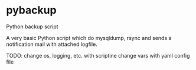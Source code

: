 # pybackup
Python backup script

A very basic Python script which do mysqldump, rsync and sends a notification mail with attached logfile.

TODO:
change os, logging, etc. with scriptine
change vars with yaml config file
